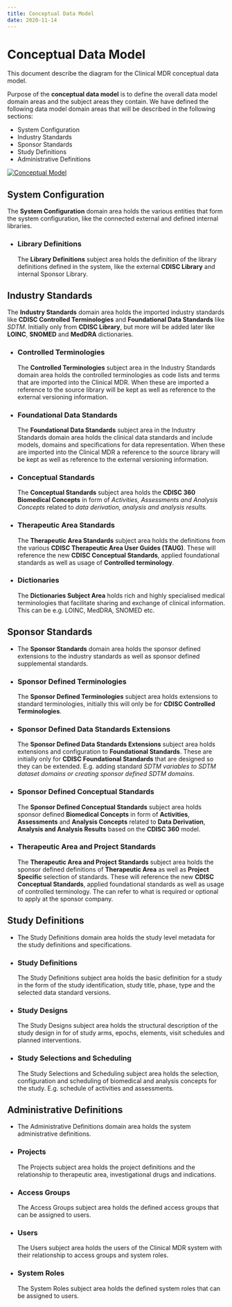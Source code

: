 ```yaml
---
title: Conceptual Data Model
date: 2020-11-14
---
```


# Conceptual Data Model

This document describe the diagram for the Clinical MDR conceptual data model.

Purpose of the **conceptual data model** is to define the overall data model domain areas and the subject areas they contain. We have defined the following data model domain areas that will be described in the following sections:

- System Configuration
- Industry Standards
- Sponsor Standards
- Study Definitions
- Administrative Definitions

[![Conceptual Model](~@source/images/model/conceptual_data_model/conceptual-model.png)](../../images/model/conceptual_data_model/conceptual-model.png)


## System Configuration

The **System Configuration** domain area holds the various entities that form the system configuration, like the connected external and defined internal libraries.

- ### Library Definitions
  The **Library Definitions** subject area holds the definition of the library definitions defined in the system, like the external **CDISC Library** and internal Sponsor Library.


## Industry Standards

The **Industry Standards** domain area holds the imported industry standards like **CDISC Controlled Terminologies** and **Foundational Data Standards** like *SDTM*. Initially only from **CDISC Library**, but more will be added later like **LOINC**, **SNOMED** and **MedDRA** dictionaries.

- ### Controlled Terminologies 
  The **Controlled Terminologies** subject area in the Industry Standards domain area holds the controlled terminologies as code lists and terms that are imported into the Clinical MDR. When these are imported a reference to the source library will be kept as well as reference to the external versioning information.

- ### Foundational Data Standards
  The **Foundational Data Standards** subject area in the Industry Standards domain area holds the clinical data standards and include models, domains and specifications for data representation. When these are imported into the Clinical MDR a reference to the source library will be kept as well as reference to the external versioning information.

- ### Conceptual Standards
  The **Conceptual Standards** subject area holds the **CDISC 360 Biomedical Concepts** in form of *Activities, Assessments and Analysis Concepts* related to *data derivation, analysis and analysis results.*

- ### Therapeutic Area Standards
  The **Therapeutic Area Standards** subject area holds the definitions from the various **CDISC Therapeutic Area User Guides (TAUG)**. These will reference the new **CDISC Conceptual Standards**, applied foundational standards as well as usage of **Controlled terminology**.

- ### Dictionaries
  The **Dictionaries Subject Area** holds rich and highly specialised medical terminologies that facilitate sharing and exchange of clinical information. This can be e.g. LOINC, MedDRA, SNOMED etc.


## Sponsor Standards

- The **Sponsor Standards** domain area holds the sponsor defined extensions to the industry standards as well as sponsor defined supplemental standards.

- ### Sponsor Defined Terminologies
  The **Sponsor Defined Terminologies** subject area holds extensions to standard terminologies, initially this will only be for **CDISC Controlled Terminologies**.

- ### Sponsor Defined Data Standards Extensions
  The **Sponsor Defined Data Standards Extensions** subject area holds extensions and configuration to **Foundational Standards**. These are initially only for **CDISC Foundational Standards** that are designed so they can be extended. E.g. adding standard *SDTM variables to SDTM dataset domains or creating sponsor defined SDTM domains*.

- ### Sponsor Defined Conceptual Standards
  The **Sponsor Defined Conceptual Standards** subject area holds sponsor defined **Biomedical Concepts** in form of **Activities**, **Assessments** and **Analysis Concepts** related to **Data Derivation**, **Analysis and Analysis Results** based on the **CDISC 360** model.

- ### Therapeutic Area and Project Standards
  The **Therapeutic Area and Project Standards** subject area holds the sponsor defined definitions of **Therapeutic Area** as well as **Project Specific** selection of standards. These will reference the new **CDISC Conceptual Standards**, applied foundational standards as well as usage of controlled terminology. The can refer to what is required or optional to apply at the sponsor company.


## Study Definitions

- The Study Definitions domain area holds the study level metadata for the study definitions and specifications.

- ### Study Definitions
  The Study Definitions subject area holds the basic definition for a study in the form of the study identification, study title, phase, type and the selected data standard versions.

- ### Study Designs
  The Study Designs subject area holds the structural description of the study design in for of study arms, epochs, elements, visit schedules and planned interventions.

- ### Study Selections and Scheduling
  The Study Selections and Scheduling subject area holds the selection, configuration and scheduling of biomedical and analysis concepts for the study. E.g. schedule of activities and assessments.


## Administrative Definitions

- The Administrative Definitions domain area holds the system administrative definitions.

- ### Projects
  The Projects subject area holds the project definitions and the relationship to therapeutic area, investigational drugs and indications.

- ### Access Groups
  The Access Groups subject area holds the defined access groups that can be assigned to users.

- ### Users
  The Users subject area holds the users of the Clinical MDR system with their relationship to access groups and system roles.

- ### System Roles
  The System Roles subject area holds the defined system roles that can be assigned to users.